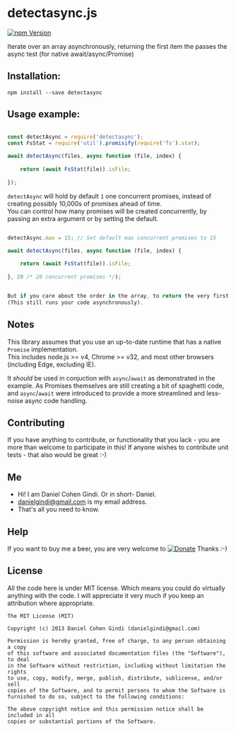 # detectasync.js

[![npm Version](https://badge.fury.io/js/detectasync.js.png)](https://npmjs.org/package/detectasync.js)

Iterate over an array asynchronously, returning the first item the passes the async test (for native await/async/Promise)

## Installation:

```
npm install --save detectasync
```
  
## Usage example:

```javascript

const detectAsync = require('detectasync');
const FsStat = require('util').promisify(require('fs').stat);

await detectAsync(files, async function (file, index) {
	
	return (await FsStat(file)).isFile;
	
});


```

`detectAsync` will hold by default `1` one concurrent promises, instead of creating possibly 10,000s of promises ahead of time.  
You can control how many promises will be created concurrently, by passing an extra argument or by setting the default.

```javascript

detectAsync.max = 15; // Set default max concurrent promises to 15

await detectAsync(files, async function (file, index) {
	
	return (await FsStat(file)).isFile;
	
}, 20 /* 20 concurrent promises */);


But if you care about the order in the array, to return the very first item in the array the passes the test - keep concurrency to 1.  
(This still runs your code asynchronously).

```

## Notes

This library assumes that you use an up-to-date runtime that has a native `Promise` implementation.  
This includes node.js >= v4, Chrome >= v32, and most other browsers (including Edge, excluding IE).  

It *should* be used in conjuction with `async`/`await` as demonstrated in the example. 
As Promises themselves are still creating a bit of spaghetti code, and `async`/`await` were introduced to provide a more streamlined and less-noise async code handling.

## Contributing

If you have anything to contribute, or functionality that you lack - you are more than welcome to participate in this!
If anyone wishes to contribute unit tests - that also would be great :-)

## Me
* Hi! I am Daniel Cohen Gindi. Or in short- Daniel.
* danielgindi@gmail.com is my email address.
* That's all you need to know.

## Help

If you want to buy me a beer, you are very welcome to
[![Donate](https://www.paypalobjects.com/en_US/i/btn/btn_donate_LG.gif)](https://www.paypal.com/cgi-bin/webscr?cmd=_s-xclick&hosted_button_id=G6CELS3E997ZE)
 Thanks :-)

## License

All the code here is under MIT license. Which means you could do virtually anything with the code.
I will appreciate it very much if you keep an attribution where appropriate.

    The MIT License (MIT)

    Copyright (c) 2013 Daniel Cohen Gindi (danielgindi@gmail.com)

    Permission is hereby granted, free of charge, to any person obtaining a copy
    of this software and associated documentation files (the "Software"), to deal
    in the Software without restriction, including without limitation the rights
    to use, copy, modify, merge, publish, distribute, sublicense, and/or sell
    copies of the Software, and to permit persons to whom the Software is
    furnished to do so, subject to the following conditions:

    The above copyright notice and this permission notice shall be included in all
    copies or substantial portions of the Software.

